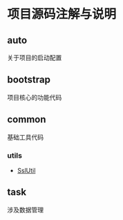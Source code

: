 # 项目源码注解与说明



## auto

关于项目的启动配置

## bootstrap

项目核心的功能代码

## common

基础工具代码

### utils

- [SslUtil](common/util/SslUtil.md)

## task

涉及数据管理